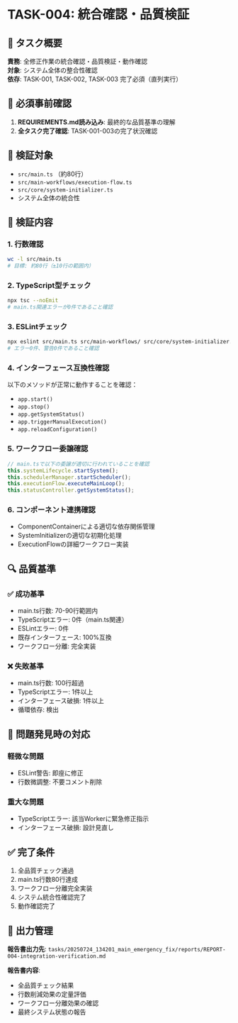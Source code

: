 # TASK-004: 統合確認・品質検証

## 🎯 タスク概要
**責務**: 全修正作業の統合確認・品質検証・動作確認  
**対象**: システム全体の整合性確認  
**依存**: TASK-001, TASK-002, TASK-003 完了必須（直列実行）

## 📄 必須事前確認
1. **REQUIREMENTS.md読み込み**: 最終的な品質基準の理解
2. **全タスク完了確認**: TASK-001-003の完了状況確認

## 📂 検証対象
- `src/main.ts` （約80行）
- `src/main-workflows/execution-flow.ts`
- `src/core/system-initializer.ts`
- システム全体の統合性

## 🔧 検証内容

### 1. 行数確認
```bash
wc -l src/main.ts
# 目標: 約80行（±10行の範囲内）
```

### 2. TypeScript型チェック
```bash
npx tsc --noEmit
# main.ts関連エラーが0件であること確認
```

### 3. ESLintチェック
```bash
npx eslint src/main.ts src/main-workflows/ src/core/system-initializer.ts
# エラー0件、警告0件であること確認
```

### 4. インターフェース互換性確認
以下のメソッドが正常に動作することを確認：
- `app.start()`
- `app.stop()`
- `app.getSystemStatus()`
- `app.triggerManualExecution()`
- `app.reloadConfiguration()`

### 5. ワークフロー委譲確認
```typescript
// main.tsで以下の委譲が適切に行われていることを確認
this.systemLifecycle.startSystem();
this.schedulerManager.startScheduler();
this.executionFlow.executeMainLoop();
this.statusController.getSystemStatus();
```

### 6. コンポーネント連携確認
- ComponentContainerによる適切な依存関係管理
- SystemInitializerの適切な初期化処理
- ExecutionFlowの詳細ワークフロー実装

## 🔍 品質基準

### ✅ 成功基準
- main.ts行数: 70-90行範囲内
- TypeScriptエラー: 0件（main.ts関連）
- ESLintエラー: 0件
- 既存インターフェース: 100%互換
- ワークフロー分離: 完全実装

### ❌ 失敗基準
- main.ts行数: 100行超過
- TypeScriptエラー: 1件以上
- インターフェース破損: 1件以上
- 循環依存: 検出

## 🚨 問題発見時の対応

### 軽微な問題
- ESLint警告: 即座に修正
- 行数微調整: 不要コメント削除

### 重大な問題
- TypeScriptエラー: 該当Workerに緊急修正指示
- インターフェース破損: 設計見直し

## ✅ 完了条件
1. 全品質チェック通過
2. main.ts行数80行達成
3. ワークフロー分離完全実装
4. システム統合性確認完了
5. 動作確認完了

## 📄 出力管理
**報告書出力先**: `tasks/20250724_134201_main_emergency_fix/reports/REPORT-004-integration-verification.md`

**報告書内容**:
- 全品質チェック結果
- 行数削減効果の定量評価
- ワークフロー分離効果の確認
- 最終システム状態の報告
